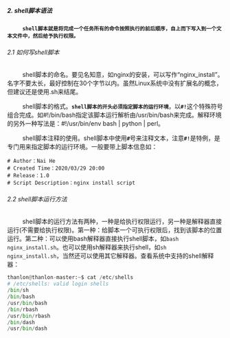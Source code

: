 ##### 2. shell脚本语法
&nbsp;&nbsp;&nbsp;&nbsp;&nbsp;&nbsp;&nbsp;&nbsp;&nbsp;**`shell脚本就是将完成一个任务所有的命令按照执行的前后顺序，自上而下写入到一个文本文件中，然后给予执行权限。`**
###### 2.1 如何写shell脚本
&nbsp;&nbsp;&nbsp;&nbsp;&nbsp;&nbsp;&nbsp;&nbsp;&nbsp;shell脚本的命名。要见名知意，如nginx的安装，可以写作“nginx_install”。名字不要太长，最好控制在30个字节以内。虽然Linux系统中没有扩展名的概念，但建议还是使用.sh来结尾。

&nbsp;&nbsp;&nbsp;&nbsp;&nbsp;&nbsp;&nbsp;&nbsp;&nbsp;shell脚本的格式。**`shell脚本的开头必须指定脚本的运行环境`**，以<kbd>**`#!`**</kbd>这个特殊符号组合完成。如#!/bin/bash指定该脚本运行解析由/usr/bin/bash来完成。解释环境的另外一种写法是：#!/usr/bin/env bash | python | perl。

&nbsp;&nbsp;&nbsp;&nbsp;&nbsp;&nbsp;&nbsp;&nbsp;&nbsp;shell脚本注释的使用。shell脚本中使用<kbd>**`#`**</kbd>号来注释文本，注意<kbd>**`#!`**</kbd>是特例，是专门用来指定脚本的运行环境。一般要带上脚本信息如：
```shell
# Author：Nai He
# Created Time：2020/03/29 20:00
# Release：1.0
# Script Description：nginx install script
```
###### 2.2 shell脚本运行方法
&nbsp;&nbsp;&nbsp;&nbsp;&nbsp;&nbsp;&nbsp;&nbsp;&nbsp;shell脚本的运行方法有两种，一种是给执行权限运行，另一种是解释器直接运行(不需要给执行权限)。第一种：给脚本一个可执行权限后，找到该脚本的位置运行。第二种：可以使用bash解释器直接执行shell脚本，如`bash nginx_install.sh`。也可以使用sh解释器来执行shell，如`sh nginx_install.sh`，当然还可以使用其它解释器。查看系统中支持的shell解释器：
```python
thanlon@thanlon-master:~$ cat /etc/shells 
# /etc/shells: valid login shells
/bin/sh
/bin/bash
/usr/bin/bash
/bin/rbash
/usr/bin/rbash
/bin/dash
/usr/bin/dash
```